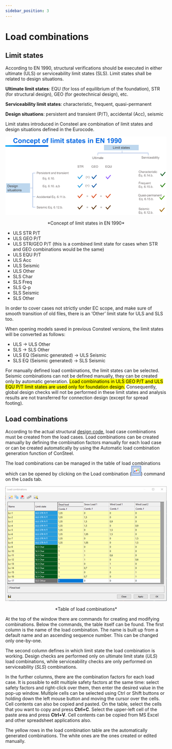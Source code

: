 ```yaml
---
sidebar_position: 3
---
```


# Load combinations
## Limit states
According to EN 1990, structural verifications should be executed in either ultimate (ULS) or serviceability limit states (SLS). Limit states shall be related to design situations.  

**Ultimate limit states**: EQU (for loss of equilibrium of the foundation), STR (for structural design), GEO (for geotechnical design), etc.

**Serviceability limit states**: characteristic, frequent, quasi-permanent

**Design situations**: persistent and transient (P/T), accidental (Acc), seismic

Limit states introduced in Consteel are combination of limit states and design situations defined in the Eurocode.

![Table of concept of limit states in EN 1990](./img/limit-states.png "Concept of limit states in EN 1990")
<center>*Concept of limit states in EN 1990*</center>

- ULS STR P/T
- ULS GEO P/T
- ULS STR/GEO P/T (this is a combined limit state for cases when STR and GEO combinations would be the same)
- ULS EQU P/T
- ULS Acc
- ULS Seismic
- ULS Other
- SLS Char
- SLS Freq
- SLS Q-p
- SLS Seismic
- SLS Other

In order to cover cases not strictly under EC scope, and make sure of smooth transition of old files, there is an ‘Other’ limit state for ULS and SLS too.

When opening models saved in previous Consteel versions, the limit states will be converted as follows:

- ULS -> ULS Other
- SLS -> SLS Other
- ULS EQ (Seismic generated) -> ULS Seismic
- SLS EQ (Seismic generated) -> SLS Seismic

For manually defined load combinations, the limit states can be selected. Seismic combinations can not be defined manually, they can be created only by automatic generation. <mark>Load combinations in ULS GEO P/T and ULS EQU P/T limit states are used only for foundation design.</mark> Consequently, global design checks will not be performed in these limit states and analysis results are not transferred for connection design (except for spread footing).
## Load combinations
According to the actual structural [design code](../general-description/the-main-window), load case combinations must be created from the load cases. Load combinations can be created manually by defining the combination factors manually for each load case or can be created automatically by using the Automatic load combination generation function of ConSteel.

The load combinations can be managed in the table of load combinations which can be opened by clicking on the Load combination (![Load combination icon](./img/cmd_loadcombi-1.png "Load combination icon")) command on the Loads tab.

![Table of load combinations](./img/load-combinations.png "Load combinations")
<center>*Table of load combinations*</center>

At the top of the window there are commands for creating and modifying combinations. Below the commands, the table itself can be found. The first column is the name of the load combination. The name is built up from a default name and an ascending sequence number. This can be changed only one-by-one.

The second column defines in which limit state the load combination is working. Design checks are performed only on ultimate limit state (*ULS*) load combinations, while serviceability checks are only performed on serviceability (*SLS*) combinations.

In the further columns, there are the combination factors for each load case. It is possible to edit multiple safety factors at the same time: select safety factors and right-click over them, then enter the desired value in the pop-up window. Multiple cells can be selected using Ctrl or Shift buttons or holding down the left mouse button and moving the cursor over the cells. Cell contents can also be copied and pasted. On the table, select the cells that you want to copy and press **Ctrl+C**. Select the upper-left cell of the paste area and press **Ctrl+V**. Cell contents can be copied from MS Excel and other spreadsheet applications also.

The yellow rows in the load combination table are the automatically generated combinations. The white ones are the ones created or edited manually.
